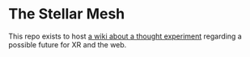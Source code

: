 # The Stellar Mesh

This repo exists to host [a wiki about a thought experiment](https://github.com/TrevorFSmith/stellar-mesh/wiki) regarding a possible future for XR and the web.
